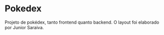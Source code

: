 # Pokedex
 Projeto de pokédex, tanto frontend quanto backend. O layout foi elaborado por Junior Saraiva.

